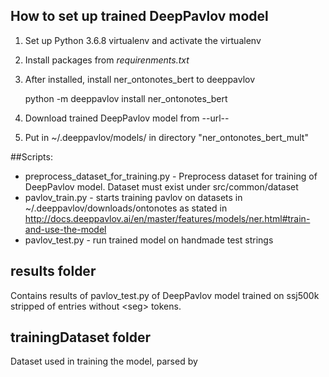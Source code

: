 ## How to set up trained DeepPavlov model

1. Set up Python 3.6.8 virtualenv and activate the virtualenv
2. Install packages from _requirenments.txt_
3. After installed, install ner_ontonotes_bert to deeppavlov

    python -m deeppavlov install ner_ontonotes_bert
4. Download trained DeepPavlov model from --url--
5. Put in ~/.deeppavlov/models/ in directory "ner_ontonotes_bert_mult"


##Scripts:

* preprocess_dataset_for_training.py - Preprocess dataset for training of DeepPavlov model. 
   Dataset must exist under src/common/dataset
* pavlov_train.py - starts training pavlov on datasets in ~/.deeppavlov/downloads/ontonotes
as stated in http://docs.deeppavlov.ai/en/master/features/models/ner.html#train-and-use-the-model
* pavlov_test.py - run trained model on handmade test strings

## results folder
Contains results of pavlov_test.py of DeepPavlov model trained on ssj500k stripped of  entries without \<seg\> tokens.

## trainingDataset folder
Dataset used in training the model, parsed by